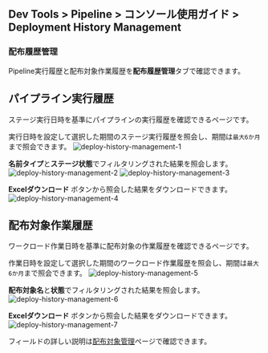 ## Dev Tools > Pipeline > コンソール使用ガイド > Deployment History Management

### 配布履歴管理
Pipeline実行履歴と配布対象作業履歴を**配布履歴管理**タブで確認できます。

## パイプライン実行履歴
ステージ実行日時を基準にパイプラインの実行履歴を確認できるページです。

実行日時を設定して選択した期間のステージ実行履歴を照会し、期間は`最大6か月`まで照会できます。
![deploy-history-management-1](https://kr1-api-object-storage.nhncloudservice.com/v1/AUTH_2acdfabf4efe4efc8a04c00b348110c9/cdn_origin/prod_pipeline/2024-01-23/deploy-history-management-1.png)

**名前タイプ**と**ステージ状態**でフィルタリングされた結果を照会します。
![deploy-history-management-2](https://kr1-api-object-storage.nhncloudservice.com/v1/AUTH_2acdfabf4efe4efc8a04c00b348110c9/cdn_origin/prod_pipeline/2024-01-23/deploy-history-management-2.png)
![deploy-history-management-3](https://kr1-api-object-storage.nhncloudservice.com/v1/AUTH_2acdfabf4efe4efc8a04c00b348110c9/cdn_origin/prod_pipeline/2024-01-23/deploy-history-management-3.png)

**Excelダウンロード** ボタンから照会した結果をダウンロードできます。
![deploy-history-management-4](https://kr1-api-object-storage.nhncloudservice.com/v1/AUTH_2acdfabf4efe4efc8a04c00b348110c9/cdn_origin/prod_pipeline/2024-01-23/deploy-history-management-4.png)

## 配布対象作業履歴
ワークロード作業日時を基準に配布対象の作業履歴を確認できるページです。

作業日時を設定して選択した期間のワークロード作業履歴を照会し、期間は`最大6か月`まで照会できます。
![deploy-history-management-5](https://kr1-api-object-storage.nhncloudservice.com/v1/AUTH_2acdfabf4efe4efc8a04c00b348110c9/cdn_origin/prod_pipeline/2024-01-23/deploy-history-management-5.png)

**配布対象名**と**状態**でフィルタリングされた結果を照会します。
![deploy-history-management-6](https://kr1-api-object-storage.nhncloudservice.com/v1/AUTH_2acdfabf4efe4efc8a04c00b348110c9/cdn_origin/prod_pipeline/2024-01-23/deploy-history-management-6.png)

**Excelダウンロード** ボタンから照会した結果をダウンロードできます。
![deploy-history-management-7](https://kr1-api-object-storage.nhncloudservice.com/v1/AUTH_2acdfabf4efe4efc8a04c00b348110c9/cdn_origin/prod_pipeline/2024-01-23/deploy-history-management-7.png)

フィールドの詳しい説明は[配布対象管理](https://docs.nhncloud.com/ja/Dev%20Tools/Pipeline/ja/deploy-target-monitoring/)ページで確認できます。
